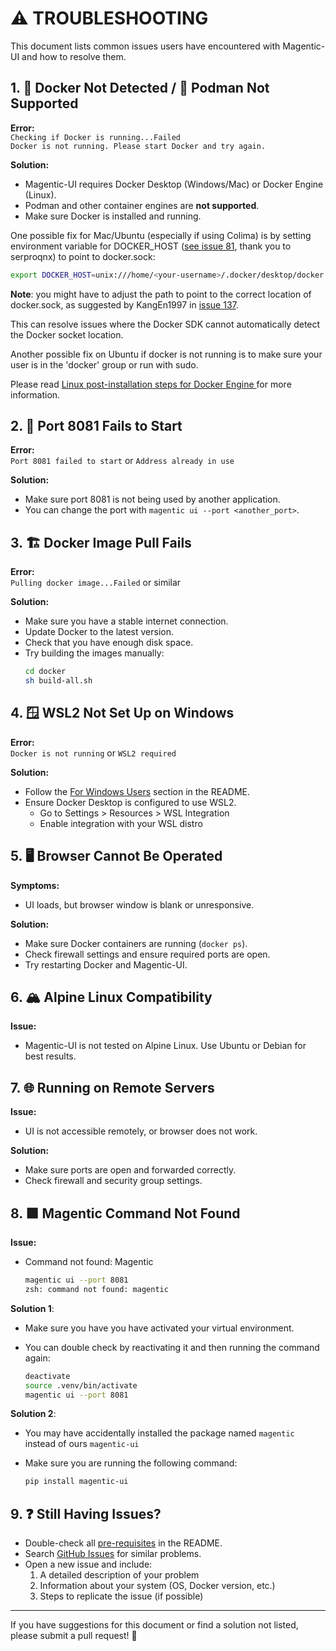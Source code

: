 # ⚠️ TROUBLESHOOTING

This document lists common issues users have encountered with Magentic-UI and how to resolve them. 


## 1. 🐳 Docker Not Detected / 🚫 Podman Not Supported

**Error:**  
`Checking if Docker is running...Failed`  
`Docker is not running. Please start Docker and try again.`

**Solution:**  
- Magentic-UI requires Docker Desktop (Windows/Mac) or Docker Engine (Linux).
- Podman and other container engines are **not supported**.
- Make sure Docker is installed and running.

One possible fix for Mac/Ubuntu (especially if using Colima) is by setting environment variable for DOCKER_HOST ([see issue 81](https://github.com/microsoft/magentic-ui/issues/81), thank you to serproqnx) to point to docker.sock:

```bash
export DOCKER_HOST=unix:///home/<your-username>/.docker/desktop/docker.sock
```
**Note**: you might have to adjust the path to point to the correct location of docker.sock, as suggested by KangEn1997 in [issue 137](https://github.com/microsoft/magentic-ui/issues/137). 

This can resolve issues where the Docker SDK cannot automatically detect the Docker socket location.

Another possible fix on Ubuntu if docker is not running is to make sure your user is in the 'docker' group or run with sudo. 

Please read [Linux post-installation steps for Docker Engine
](https://docs.docker.com/engine/install/linux-postinstall/) for more information.

## 2. 🚪 Port 8081 Fails to Start

**Error:**  
`Port 8081 failed to start` or `Address already in use`

**Solution:**  
- Make sure port 8081 is not being used by another application.
- You can change the port with `magentic ui --port <another_port>`.

## 3. 🏗️ Docker Image Pull Fails

**Error:**  
`Pulling docker image...Failed` or similar

**Solution:**  
- Make sure you have a stable internet connection.
- Update Docker to the latest version.
- Check that you have enough disk space.
- Try building the images manually:
  ```bash
  cd docker
  sh build-all.sh
  ```

## 4. 🪟 WSL2 Not Set Up on Windows

**Error:**  
`Docker is not running` or `WSL2 required`

**Solution:**  
- Follow the [For Windows Users](#for-windows-users) section in the README.
- Ensure Docker Desktop is configured to use WSL2.
   - Go to Settings > Resources > WSL Integration
   - Enable integration with your WSL distro


## 5. 🖥️ Browser Cannot Be Operated

**Symptoms:**  
- UI loads, but browser window is blank or unresponsive.

**Solution:**  
- Make sure Docker containers are running (`docker ps`).
- Check firewall settings and ensure required ports are open.
- Try restarting Docker and Magentic-UI.

## 6. 🏔️ Alpine Linux Compatibility

**Issue:**  
- Magentic-UI is not tested on Alpine Linux. Use Ubuntu or Debian for best results.

## 7. 🌐 Running on Remote Servers

**Issue:**  
- UI is not accessible remotely, or browser does not work.

**Solution:**  
- Make sure ports are open and forwarded correctly.
- Check firewall and security group settings.

## 8. 🟪 Magentic Command Not Found

**Issue:**
- Command not found: Magentic
    ```bash
    magentic ui --port 8081
    zsh: command not found: magentic
    ```

**Solution 1**:

- Make sure you have you have activated your virtual environment.
- You can double check by reactivating it and then running the command again:

    ```bash
    deactivate
    source .venv/bin/activate
    magentic ui --port 8081
    ```

**Solution 2**:

- You may have accidentally installed the package named `magentic` instead of ours `magentic-ui`
- Make sure you are running the following command:

  ```bash
  pip install magentic-ui
  ```
  


## 9. ❓ Still Having Issues?

- Double-check all [pre-requisites](#pre-requisites-please-read) in the README.
- Search [GitHub Issues](https://github.com/microsoft/magentic-ui/issues) for similar problems.
- Open a new issue and include:
  1. A detailed description of your problem
  2. Information about your system (OS, Docker version, etc.)
  3. Steps to replicate the issue (if possible)

---

If you have suggestions for this document or find a solution not listed, please submit a pull request! 🙏
